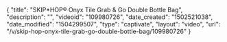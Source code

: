 {
    "title": "SKIP*HOP&reg; Onyx Tile Grab &amp; Go Double Bottle Bag",
    "description": "",
    "videoid": "109980726",
    "date_created": "1502521038",
    "date_modified": "1504299507",
    "type": "captivate",
    "layout": "video",
    "url": "\/v\/skip-hop-onyx-tile-grab-go-double-bottle-bag\/109980726"
}